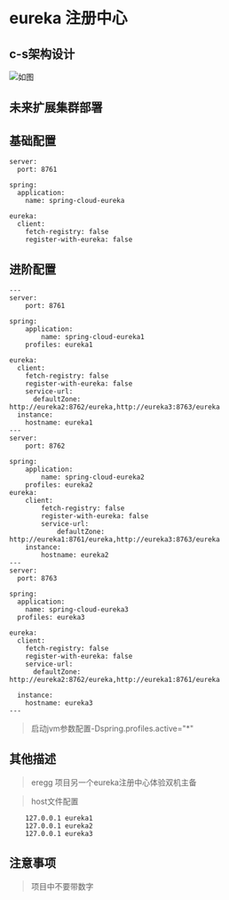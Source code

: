 # eureka 注册中心
## c-s架构设计
![如图](http://www.itmind.net/assets/images/2017/springcloud/eureka-architecture-overview.png)

## 未来扩展集群部署

## 基础配置

```porperties
server:
  port: 8761

spring:
  application:
    name: spring-cloud-eureka

eureka:
  client:
    fetch-registry: false
    register-with-eureka: false
```

## 进阶配置
```properties
---
server:
    port: 8761

spring:
    application:
        name: spring-cloud-eureka1
    profiles: eureka1

eureka:
  client:
    fetch-registry: false
    register-with-eureka: false
    service-url:
      defaultZone: http://eureka2:8762/eureka,http://eureka3:8763/eureka
  instance:
    hostname: eureka1
---
server:
    port: 8762

spring:
    application:
        name: spring-cloud-eureka2
    profiles: eureka2
eureka:
    client:
        fetch-registry: false
        register-with-eureka: false
        service-url:
            defaultZone: http://eureka1:8761/eureka,http://eureka3:8763/eureka
    instance:
        hostname: eureka2
---
server:
  port: 8763

spring:
  application:
    name: spring-cloud-eureka3
  profiles: eureka3

eureka:
  client:
    fetch-registry: false
    register-with-eureka: false
    service-url:
      defaultZone: http://eureka2:8762/eureka,http://eureka1:8761/eureka

  instance:
    hostname: eureka3
---
```
> 启动jvm参数配置-Dspring.profiles.active="*"

## 其他描述
> eregg 项目另一个eureka注册中心体验双机主备

> host文件配置
```
    127.0.0.1 eureka1
    127.0.0.1 eureka2
    127.0.0.1 eureka3
```

## 注意事项
> 项目中不要带数字
